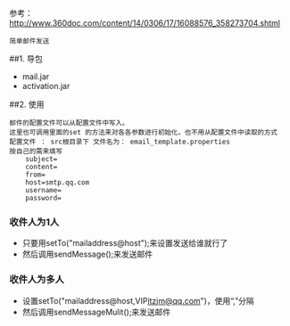 参考：http://www.360doc.com/content/14/0306/17/16088576_358273704.shtml

    简单邮件发送
    
##1. 导包

- mail.jar
- activation.jar


##2. 使用

	邮件的配置文件可以从配置文件中写入。
	这里也可调用里面的set 的方法来对各各参数进行初始化，也不用从配置文件中读取的方式
    配置文件 ： src根目录下 文件名为： email_template.properties
    按自己的需来填写
        subject=
        content=
        from= 
        host=smtp.qq.com
        username=
        password=

### 收件人为1人

 * 只要用setTo("mailaddress@host");来设置发送给谁就行了
 * 然后调用sendMessage();来发送邮件
 
 
### 收件人为多人
 - 设置setTo("mailaddress@host,VIP<itzjm@qq.com>")，使用“,”分隔
 - 然后调用sendMessageMulit();来发送邮件
 